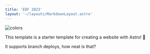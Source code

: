 ```yaml
---
title: 'EDF 2023'
layout: '~/layouts/MarkdownLayout.astro'
---
```


![colors](/assets/colors-public.jpg)

This template is a starter template for creating a website with Astro! 🚀

It supports branch deploys, how neat is that?
